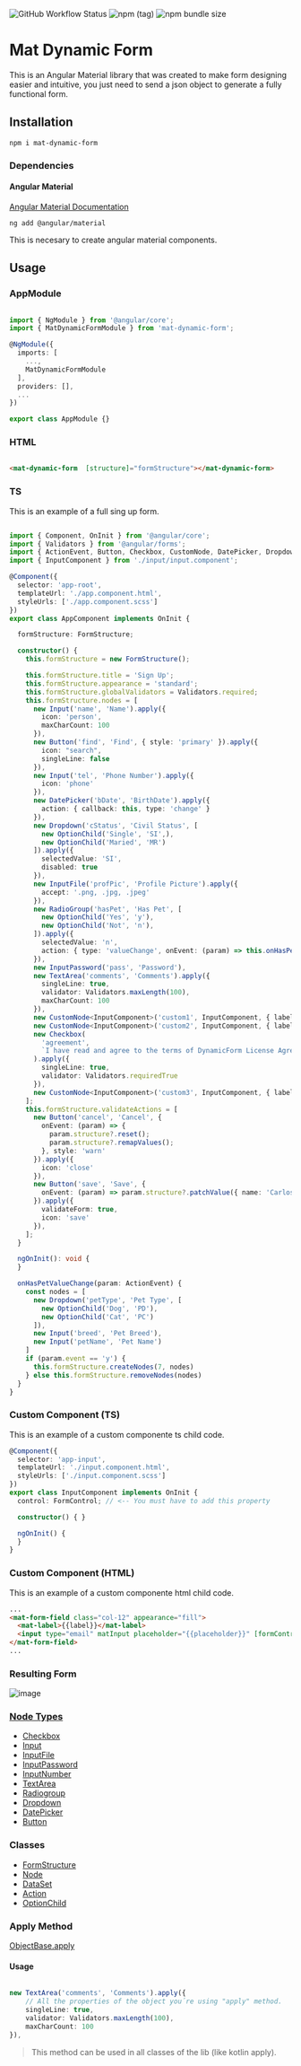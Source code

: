 ![GitHub Workflow Status](https://img.shields.io/github/workflow/status/Charlieras262/DynamicFrom/Node.js%20CI) ![npm (tag)](https://img.shields.io/npm/v/mat-dynamic-form/latest) ![npm bundle size](https://img.shields.io/bundlephobia/min/mat-dynamic-form)  
# Mat Dynamic Form

  

This is an Angular Material library that was created to make form designing easier and intuitive, you just need to send a json object to generate a fully functional form.

  

## Installation

```
npm i mat-dynamic-form
```

  

### Dependencies <a id="dependencies"></id>

  

#### Angular Material

[Angular Material Documentation](https://material.angular.io/guide/getting-started)

```
ng add @angular/material
```

This is necesary to create angular material components.


## Usage

  

### AppModule

```typescript

import { NgModule } from '@angular/core';
import { MatDynamicFormModule } from 'mat-dynamic-form';

@NgModule({
  imports: [
    ...,
    MatDynamicFormModule
  ],
  providers: [],
  ...
})

export class AppModule {}

```


### HTML

```html

<mat-dynamic-form  [structure]="formStructure"></mat-dynamic-form>

```

### TS

This is an example of a full sing up form.

```typescript

import { Component, OnInit } from '@angular/core';
import { Validators } from '@angular/forms';
import { ActionEvent, Button, Checkbox, CustomNode, DatePicker, Dropdown, FormStructure, Input, InputFile, InputPassword, OptionChild, RadioGroup, TextArea } from 'projects/mat-dynamic-form/src/public-api';
import { InputComponent } from './input/input.component';

@Component({
  selector: 'app-root',
  templateUrl: './app.component.html',
  styleUrls: ['./app.component.scss']
})
export class AppComponent implements OnInit {

  formStructure: FormStructure;

  constructor() {
    this.formStructure = new FormStructure();

    this.formStructure.title = 'Sign Up';
    this.formStructure.appearance = 'standard';
    this.formStructure.globalValidators = Validators.required;
    this.formStructure.nodes = [
      new Input('name', 'Name').apply({
        icon: 'person',
        maxCharCount: 100
      }),
      new Button('find', 'Find', { style: 'primary' }).apply({
        icon: "search",
        singleLine: false
      }),
      new Input('tel', 'Phone Number').apply({
        icon: 'phone'
      }),
      new DatePicker('bDate', 'BirthDate').apply({
        action: { callback: this, type: 'change' }
      }),
      new Dropdown('cStatus', 'Civil Status', [
        new OptionChild('Single', 'SI',),
        new OptionChild('Maried', 'MR')
      ]).apply({
        selectedValue: 'SI',
        disabled: true
      }),
      new InputFile('profPic', 'Profile Picture').apply({
        accept: '.png, .jpg, .jpeg'
      }),
      new RadioGroup('hasPet', 'Has Pet', [
        new OptionChild('Yes', 'y'),
        new OptionChild('Not', 'n'),
      ]).apply({
        selectedValue: 'n',
        action: { type: 'valueChange', onEvent: (param) => this.onHasPetValueChange(param) }
      }),
      new InputPassword('pass', 'Password'),
      new TextArea('comments', 'Comments').apply({
        singleLine: true,
        validator: Validators.maxLength(100),
        maxCharCount: 100
      }),
      new CustomNode<InputComponent>('custom1', InputComponent, { label: 'Custom 1', placeholder: 'Custom Placeholder 1' }),
      new CustomNode<InputComponent>('custom2', InputComponent, { label: 'Custom 2', placeholder: 'Custom Placeholder 2' }),
      new Checkbox(
        'agreement',
        `I have read and agree to the terms of DynamicForm License Agreement, <strong><a href='https://www.google.com'>Read the license here.<a </strong>`
      ).apply({
        singleLine: true,
        validator: Validators.requiredTrue
      }),
      new CustomNode<InputComponent>('custom3', InputComponent, { label: 'Custom 3', placeholder: 'Custom Placeholder 2' }),
    ];
    this.formStructure.validateActions = [
      new Button('cancel', 'Cancel', {
        onEvent: (param) => {
          param.structure?.reset();
          param.structure?.remapValues();
        }, style: 'warn'
      }).apply({
        icon: 'close'
      }),
      new Button('save', 'Save', {
        onEvent: (param) => param.structure?.patchValue({ name: 'Carlos', hasPet: 'y' }), style: 'primary',
      }).apply({
        validateForm: true,
        icon: 'save'
      }),
    ];
  }

  ngOnInit(): void {
  }

  onHasPetValueChange(param: ActionEvent) {
    const nodes = [
      new Dropdown('petType', 'Pet Type', [
        new OptionChild('Dog', 'PD'),
        new OptionChild('Cat', 'PC')
      ]),
      new Input('breed', 'Pet Breed'),
      new Input('petName', 'Pet Name')
    ]
    if (param.event == 'y') {
      this.formStructure.createNodes(7, nodes)
    } else this.formStructure.removeNodes(nodes)
  }
}

```

### Custom Component (TS)

This is an example of a custom componente ts child code.

```typescript
@Component({
  selector: 'app-input',
  templateUrl: './input.component.html',
  styleUrls: ['./input.component.scss']
})
export class InputComponent implements OnInit {
  control: FormControl; // <-- You must have to add this property

  constructor() { }

  ngOnInit() {
  }
}

```

### Custom Component (HTML)

This is an example of a custom componente html child code.

```html
...
<mat-form-field class="col-12" appearance="fill">
  <mat-label>{{label}}</mat-label>
  <input type="email" matInput placeholder="{{placeholder}}" [formControl]="control"> <!-- You must have to bind control property with your custom component fields -->
</mat-form-field>
...
```

### Resulting Form

![image](https://user-images.githubusercontent.com/44990120/151060579-c03a0cca-1f98-43e0-8b71-48f4c6012c1d.png)

### [Node Types](https://github.com/Charlieras262/DynamicFrom/blob/9df0525bd140aff183a0507571e1ed63088ce484/projects/mat-dynamic-form/src/lib/models/Node.ts#L10)

* [Checkbox](https://github.com/Charlieras262/DynamicFrom/blob/9df0525bd140aff183a0507571e1ed63088ce484/projects/mat-dynamic-form/src/lib/models/Node.ts#L66)
* [Input](https://github.com/Charlieras262/DynamicFrom/blob/9df0525bd140aff183a0507571e1ed63088ce484/projects/mat-dynamic-form/src/lib/models/Node.ts#L75)
* [InputFile](https://github.com/Charlieras262/DynamicFrom/blob/9df0525bd140aff183a0507571e1ed63088ce484/projects/mat-dynamic-form/src/lib/models/Node.ts#L88)
* [InputPassword](https://github.com/Charlieras262/DynamicFrom/blob/9df0525bd140aff183a0507571e1ed63088ce484/projects/mat-dynamic-form/src/lib/models/Node.ts#L99)
* [InputNumber](https://github.com/Charlieras262/DynamicFrom/blob/9df0525bd140aff183a0507571e1ed63088ce484/projects/mat-dynamic-form/src/lib/models/Node.ts#L114)
* [TextArea](https://github.com/Charlieras262/DynamicFrom/blob/9df0525bd140aff183a0507571e1ed63088ce484/projects/mat-dynamic-form/src/lib/models/Node.ts#L107)
* [Radiogroup](https://github.com/Charlieras262/DynamicFrom/blob/9df0525bd140aff183a0507571e1ed63088ce484/projects/mat-dynamic-form/src/lib/models/Node.ts#L121)
* [Dropdown](https://github.com/Charlieras262/DynamicFrom/blob/9df0525bd140aff183a0507571e1ed63088ce484/projects/mat-dynamic-form/src/lib/models/Node.ts#L129)
* [DatePicker](https://github.com/Charlieras262/DynamicFrom/blob/9df0525bd140aff183a0507571e1ed63088ce484/projects/mat-dynamic-form/src/lib/models/Node.ts#L137)
* [Button](https://github.com/Charlieras262/DynamicFrom/blob/9df0525bd140aff183a0507571e1ed63088ce484/projects/mat-dynamic-form/src/lib/models/Node.ts#L147)

### Classes

* [FormStructure](https://github.com/Charlieras262/DynamicFrom/blob/main/projects/mat-dynamic-form/src/lib/models/FormStructure.ts)
* [Node](https://github.com/Charlieras262/DynamicFrom/blob/main/projects/mat-dynamic-form/src/lib/models/Node.ts)
* [DataSet](https://github.com/Charlieras262/DynamicFrom/blob/main/projects/mat-dynamic-form/src/lib/models/DataSet.ts)
* [Action](https://github.com/Charlieras262/DynamicFrom/blob/main/projects/mat-dynamic-form/src/lib/models/Action.ts)
* [OptionChild](https://github.com/Charlieras262/DynamicFrom/blob/main/projects/mat-dynamic-form/src/lib/models/OptionChild.ts)

### Apply Method
[ObjectBase.apply](https://github.com/Charlieras262/DynamicFrom/blob/d4ef39f5a12e6670c0378cd72be3de5d7d7a8993/projects/mat-dynamic-form/src/lib/models/base/ObjectBase.ts#L2)
#### Usage

```typescript

new TextArea('comments', 'Comments').apply({
	// All the properties of the object you´re using "apply" method.
	singleLine: true, 
	validator: Validators.maxLength(100), 
	maxCharCount: 100 
}),

```
> This method can be used in all classes of the lib (like kotlin apply).